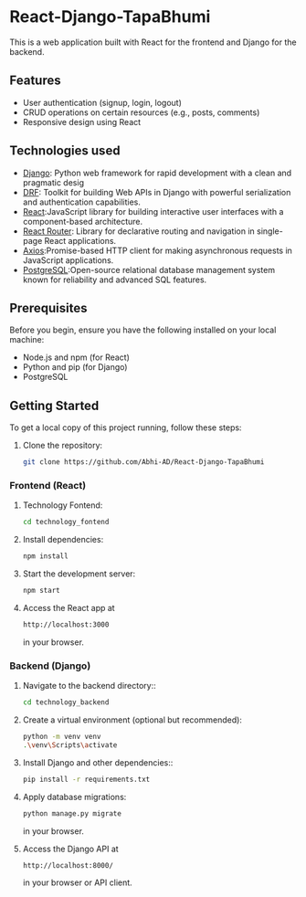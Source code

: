 # React-Django-TapaBhumi
This is a web application built with React for the frontend and Django for the backend.

## Features

- User authentication (signup, login, logout)
- CRUD operations on certain resources (e.g., posts, comments)
- Responsive design using React 


## Technologies used
* [Django](https://www.djangoproject.com/): Python web framework for rapid development with a clean and pragmatic desig
* [DRF](https://www.django-rest-framework.org/): Toolkit for building Web APIs in Django with powerful serialization and authentication capabilities.
* [React](https://react.dev/reference/react):JavaScript library for building interactive user interfaces with a component-based architecture.
* [React Router](https://reactrouter.com/en/main): Library for declarative routing and navigation in single-page React applications.
* [Axios](https://axios-http.com/docs/intro):Promise-based HTTP client for making asynchronous requests in JavaScript applications.
* [PostgreSQL](https://www.postgresql.org/):Open-source relational database management system known for reliability and advanced SQL features.

## Prerequisites

Before you begin, ensure you have the following installed on your local machine:

- Node.js and npm (for React)
- Python and pip (for Django)
- PostgreSQL


## Getting Started

To get a local copy of this project running, follow these steps:

1. Clone the repository:
     ```bash
     git clone https://github.com/Abhi-AD/React-Django-TapaBhumi
     ```
### Frontend (React)

1. Technology Fontend:
     ``` bash
     cd technology_fontend
     ```
2. Install dependencies:
     ```bash
     npm install
     ```
3. Start the development server:
     ```bash
     npm start
     ```
4. Access the React app at 
     ```bash
     http://localhost:3000 
     ```
     in your browser.

### Backend (Django)

1. Navigate to the backend directory::
     ``` bash
     cd technology_backend
     ```
2. Create a virtual environment (optional but recommended):
     ```bash
     python -m venv venv
     .\venv\Scripts\activate
     ```
3. Install Django and other dependencies::
     ```bash
     pip install -r requirements.txt
     ```
4. Apply database migrations: 
     ```bash
     python manage.py migrate
     ```
     in your browser.

5. Access the Django API at 
     ```bash
     http://localhost:8000/ 
     ```
     in your browser or API client.



